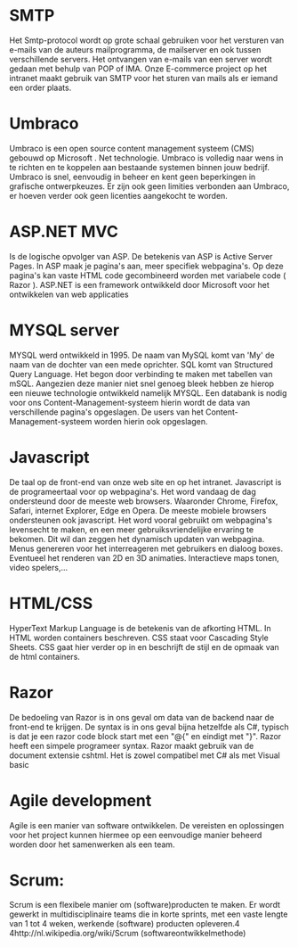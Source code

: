 # SMTP
Het Smtp-protocol wordt op grote schaal gebruiken voor het versturen van e-mails van de auteurs mailprogramma, de mailserver en ook tussen
verschillende servers. Het ontvangen van e-mails van een server wordt gedaan met behulp van POP of IMA. Onze E-commerce project op het intranet maakt gebruik van SMTP voor het sturen van mails als er iemand een order plaats.

# Umbraco

Umbraco is een open source content management systeem (CMS) gebouwd op Microsoft . Net technologie. 
Umbraco is volledig naar wens in te richten en te koppelen aan bestaande systemen binnen jouw bedrijf. 
Umbraco is snel, eenvoudig in beheer en kent geen beperkingen in grafische ontwerpkeuzes. Er zijn ook geen limities verbonden aan Umbraco, er hoeven verder ook geen licenties aangekocht te worden.

# ASP.NET MVC
Is de logische opvolger van ASP. De betekenis van ASP is Active Server Pages. 
In ASP maak je pagina's aan, meer specifiek webpagina's. Op deze pagina's kan vaste HTML code gecombineerd worden met variabele code ( Razor ).
ASP.NET is een framework ontwikkeld door Microsoft voor het ontwikkelen van web applicaties

# MYSQL server
MYSQL werd ontwikkeld in 1995. De naam van MySQL komt van 'My' de naam van de dochter van een mede oprichter. SQL komt van Structured Query Language. Het begon door verbinding te maken met tabellen van mSQL. 
Aangezien deze manier niet snel genoeg bleek hebben ze hierop een nieuwe technologie ontwikkeld namelijk MYSQL.
Een databank is nodig voor ons Content-Management-systeem hierin wordt de data van verschillende pagina's opgeslagen. De users van het Content-Management-systeem worden hierin ook opgeslagen.
# Javascript
De taal op de front-end van onze web site en op het intranet.
Javascript is de programeertaal voor op webpagina's. Het word vandaag de dag ondersteund door de meeste web browsers. Waaronder Chrome, Firefox, Safari, internet Explorer, Edge en Opera.
De meeste mobiele browsers ondersteunen ook javascript.
Het word vooral gebruikt om webpagina's levensecht te maken, en een meer gebruiksvriendelijke ervaring te bekomen. Dit wil dan zeggen het dynamisch updaten van webpagina. Menus genereren voor het interreageren met gebruikers en dialoog boxes. Eventueel het renderen van 2D en 3D animaties. Interactieve maps tonen, video spelers,...

# HTML/CSS
HyperText Markup Language is de betekenis van de afkorting HTML.
In HTML worden containers beschreven. CSS staat voor Cascading Style Sheets. CSS gaat hier verder op in en beschrijft de stijl en de opmaak van de html containers.
# Razor
De bedoeling van Razor is in ons geval om data van de backend naar de front-end te krijgen. De syntax is in ons geval bijna hetzelfde als C#, typisch is dat je een razor code block start met een "@{" en eindigt met "}". Razor heeft een simpele programeer syntax. Razor maakt gebruik van de document extensie cshtml. Het is zowel compatibel met C# als met Visual basic

# Agile development 
Agile is een manier van software ontwikkelen. De vereisten en
oplossingen voor het project kunnen hiermee op een eenvoudige manier beheerd worden door
het samenwerken als een team.
# Scrum: 
Scrum is een flexibele manier om (software)producten te maken. Er wordt gewerkt in
multidisciplinaire teams die in korte sprints, met een vaste lengte van 1 tot 4 weken, werkende
(software) producten opleveren.4
4http://nl.wikipedia.org/wiki/Scrum (softwareontwikkelmethode)